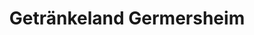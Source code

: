 ---
title: "Getränkeland Germersheim"
url: /germersheim/getraenkeland-germersheim/
shop: Getränke
---